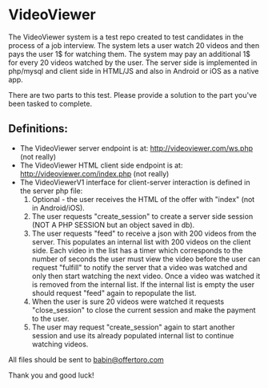 # VideoViewer

The VideoViewer system is a test repo created to test candidates in the process of a job interview.
The system lets a user watch 20 videos and then pays the user 1$ for watching them. The system may pay an additional 1$ for every 20 videos watched by the user.
The server side is implemented in php/mysql and client side in HTML/JS and also in Android or iOS as a native app.

There are two parts to this test. Please provide a solution to the part you've been tasked to complete.

## Definitions:
* The VideoViewer server endpoint is at: http://videoviewer.com/ws.php (not really)
* The VideoViewer HTML client side endpoint is at: http://videoviewer.com/index.php (not really)
* The VideoViewerV1 interface for client-server interaction is defined in the server php file:
  1. Optional - the user receives the HTML of the offer with "index" (not in Android/iOS).
  2. The user requests "create_session" to create a server side session (NOT A PHP SESSION but an object saved in db).
  3. The user requests "feed" to receive a json with 200 videos from the server. This populates an internal list with 200 videos on the client side. Each video in the list has a timer which corresponds to the number of seconds the user must view the video before the user can request "fulfill" to notify the server that a video was watched and only then start watching the next video. Once a video was watched it is removed from the internal list. If the internal list is empty the user should request "feed" again to repopulate the list.
  4. When the user is sure 20 videos were watched it requests "close_session" to close the current session and make the payment to the user.
  5. The user may request "create_session" again to start another session and use its already populated internal list to continue watching videos.

All files should be sent to babin@offertoro.com

Thank you and good luck!
